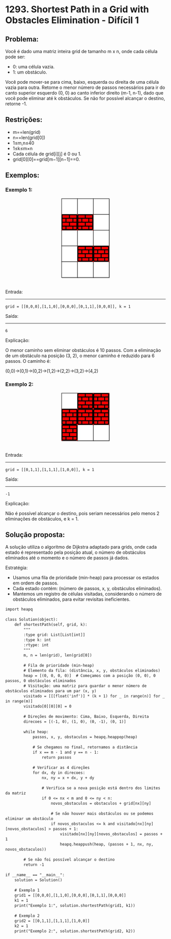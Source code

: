 # 1293. Shortest Path in a Grid with Obstacles Elimination - Difícil 1

## Problema:
> 
Você é dado uma matriz inteira grid de tamanho m x n, onde cada célula pode ser:
- 0: uma célula vazia.
- 1: um obstáculo.

Você pode mover-se para cima, baixo, esquerda ou direita de uma célula vazia para outra.
Retorne o menor número de passos necessários para ir do canto superior esquerdo (0, 0) ao canto inferior direito (m-1, n-1), dado que você pode eliminar até k obstáculos.
Se não for possível alcançar o destino, retorne -1.

## Restrições:
- m==len(grid)
- n==len(grid[0])
- 1≤m,n≤40
- 1≤k≤m×n
- Cada célula de grid[i][j] é 0 ou 1.
- grid[0][0]==grid[m−1][n−1]==0.

## Exemplos:

### Exemplo 1:

<div style="text-align: center;">
    <img src="../images/exemplo1questao1293.jpg" alt="Exemplo 1" style="max-width: 30%; height: auto;">
</div>
</br>

Entrada: 

****
```
grid = [[0,0,0],[1,1,0],[0,0,0],[0,1,1],[0,0,0]], k = 1
```

Saída:

****
```
6
```

Explicação:

O menor caminho sem eliminar obstáculos é 10 passos.
Com a eliminação de um obstáculo na posição (3, 2), o menor caminho é reduzido para 6 passos. O caminho é:

(0,0)→(0,1)→(0,2)→(1,2)→(2,2)→(3,2)→(4,2)

### Exemplo 2:

<div style="text-align: center;">
    <img src="../images/exemplo2questao1293.jpg" alt="Exemplo 2" style="max-width: 30%; height: auto;">
</div>
</br>

Entrada: 

****
```
grid = [[0,1,1],[1,1,1],[1,0,0]], k = 1
```

Saída:

****
```
-1
```

Explicação:

Não é possível alcançar o destino, pois seriam necessários pelo menos 2 eliminações de obstáculos, e 
k = 1.

## Solução proposta:
A solução utiliza o algoritmo de Dijkstra adaptado para grids, onde cada estado é representado pela posição atual, o número de obstáculos eliminados até o momento e o número de passos já dados.

Estratégia:
- Usamos uma fila de prioridade (min-heap) para processar os estados em ordem de passos.
- Cada estado contém: (número de passos, x, y, obstáculos eliminados).
- Mantemos um registro de células visitadas, considerando o número de obstáculos eliminados, para evitar revisitas ineficientes.

```
import heapq

class Solution(object):
    def shortestPath(self, grid, k):
        """
        :type grid: List[List[int]]
        :type k: int
        :rtype: int
        """
        m, n = len(grid), len(grid[0])
        
        # Fila de prioridade (min-heap)
        # Elemento da fila: (distância, x, y, obstáculos eliminados)
        heap = [(0, 0, 0, 0)]  # Começamos com a posição (0, 0), 0 passos, 0 obstáculos eliminados
        # Visitação: uma matriz para guardar o menor número de obstáculos eliminados para um par (x, y)
        visitado = [[[float('inf')] * (k + 1) for _ in range(n)] for _ in range(m)]
        visitado[0][0][0] = 0
        
        # Direções de movimento: Cima, Baixo, Esquerda, Direita
        direcoes = [(-1, 0), (1, 0), (0, -1), (0, 1)]
        
        while heap:
            passos, x, y, obstaculos = heapq.heappop(heap)
            
            # Se chegamos no final, retornamos a distância
            if x == m - 1 and y == n - 1:
                return passos
            
            # Verificar as 4 direções
            for dx, dy in direcoes:
                nx, ny = x + dx, y + dy
                
                # Verifica se a nova posição está dentro dos limites da matriz
                if 0 <= nx < m and 0 <= ny < n:
                    novos_obstaculos = obstaculos + grid[nx][ny]
                    
                    # Se não houver mais obstáculos ou se podemos eliminar um obstáculo
                    if novos_obstaculos <= k and visitado[nx][ny][novos_obstaculos] > passos + 1:
                        visitado[nx][ny][novos_obstaculos] = passos + 1
                        heapq.heappush(heap, (passos + 1, nx, ny, novos_obstaculos))
        
        # Se não foi possível alcançar o destino
        return -1

if __name__ == "__main__":
    solution = Solution()
    
    # Exemplo 1
    grid1 = [[0,0,0],[1,1,0],[0,0,0],[0,1,1],[0,0,0]]
    k1 = 1
    print("Exemplo 1:", solution.shortestPath(grid1, k1))

    # Exemplo 2
    grid2 = [[0,1,1],[1,1,1],[1,0,0]]
    k2 = 1
    print("Exemplo 2:", solution.shortestPath(grid2, k2))
```

